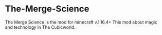 # The-Merge-Science
The Merge Science is the mod for minecraft v.1.16.4+ This mod about magic and technology in The Cubicworld.
